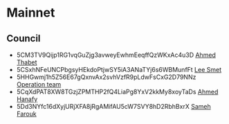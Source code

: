 # Mainnet

## Council


- 5CM3TV9Qijp1RG1vqGuZjg3avweyEwhmEeqffQzWKxAc4u3D
  [Ahmed Thabet](../../../team/ahmed_thabet.md)
- 5CSxhNFeUNCPbgsyHEkdoPtjwSY5iA3ANaTYj6s6WBMunfFt
  [Lee Smet](../../../team/lee.md)
- 5HHGwmj1h5Z56E67gQxnvAx2svhVzfR9pLdwFsCxG2D79NNz
    [Operation team](../../../team/samir_hosny.md)
- 5CqXdPAT8XW8TGzjZPMTHP2fQ4LiaPg8YxV2kkMy8xoyTaDs
  [Ahmed Hanafy](../../../team/ahmed_hanafy.md)
- 5Dd3NYfc16dXyjURjXFA8jRgAMifAU5cW7SVY8hD2RbhBxrX
  [Sameh Farouk](../../../team/sameh_farouk.md)

